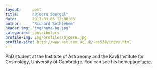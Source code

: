 ```yaml
---
layout:     post
title:      "Bjoern Soergel"
date:       2017-03-05 12:00:06
author:     "Richard Bethlehem"
header-img: "img/home-bg.jpg"
categories: contributors
profile-img: img/profiles/bjoern.jpg
profile-site: http://www.ast.cam.ac.uk/~bs538/index.html
---
```


PhD student at the Institute of Astronomy and the Kavli Institute for Cosmology, University of Cambridge. You can see his homepage [here](http://www.ast.cam.ac.uk/~bs538/index.html).


